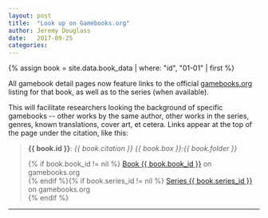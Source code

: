 ```yaml
---
layout: post
title:  "Look up on Gamebooks.org"
author: Jeremy Douglass
date:   2017-09-25
categories: 
---
```


{% assign book = site.data.book_data | where: "id", "01-01" | first %}

All gamebook detail pages now feature links to the official [gamebooks.org](http://gamebooks.org) listing for that book, as well as to the series (when available).

This will facilitate researchers looking the background of specific gamebooks -- other works by the same author, other works in the series, genres, known translations, cover art, et cetera. Links appear at the top of the page under the citation, like this:

<blockquote>
  <p><strong>{{ book.id }}</strong>: <em>{{ book.citation }} {{ book.box }}:{{ book.folder }}</em></p>

  <p>{% if book.book_id != nil %} <a href="https://gamebooks.org/Item/{{ book.book_id }}">Book {{ book.book_id }}</a> on gamebooks.org<br>{% endif %}{% if book.series_id != nil %} <a href="https://gamebooks.org/Series/{{ book.series_id }}">Series {{ book.series_id }}</a> on gamebooks.org<br>{% endif %}</p>
</blockquote>

----------
